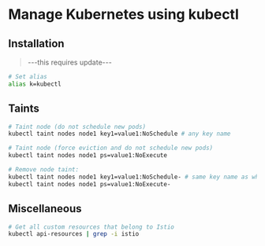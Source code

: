 # Manage Kubernetes using kubectl

## Installation
> ---this requires update---

```bash
# Set alias
alias k=kubectl
```

## Taints

```bash
# Taint node (do not schedule new pods)
kubectl taint nodes node1 key1=value1:NoSchedule # any key name

# Taint node (force eviction and do not schedule new pods)
kubectl taint nodes node1 ps=value1:NoExecute

# Remove node taint:
kubectl taint nodes node1 key1=value1:NoSchedule- # same key name as when tainted
kubectl taint nodes node1 ps=value1:NoExecute-
```

## Miscellaneous

```bash
# Get all custom resources that belong to Istio
kubectl api-resources | grep -i istio
```
